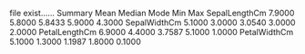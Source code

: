 file exist......
Summary         Mean    Median  Mode    Min     Max
SepalLengthCm   7.9000  5.8000  5.8433  5.9000  4.3000
SepalWidthCm    5.1000  3.0000  3.0540  3.0000  2.0000
PetalLengthCm   6.9000  4.4000  3.7587  5.1000  1.0000
PetalWidthCm    5.1000  1.3000  1.1987  1.8000  0.1000

